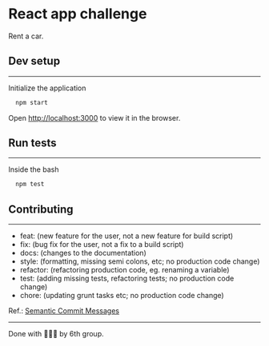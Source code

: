 # React app challenge

Rent a car.

## Dev setup

---

Initialize the application

```bash
  npm start
```

Open [http://localhost:3000](http://localhost:3000) to view it in the browser.

## Run tests

---
Inside the bash

```bash
  npm test
```

## Contributing

---

- feat: (new feature for the user, not a new feature for build script)
- fix: (bug fix for the user, not a fix to a build script)
- docs: (changes to the documentation)
- style: (formatting, missing semi colons, etc; no production code change)
- refactor: (refactoring production code, eg. renaming a variable)
- test: (adding missing tests, refactoring tests; no production code change)
- chore: (updating grunt tasks etc; no production code change)

Ref.: [Semantic Commit Messages](https://gist.github.com/joshbuchea/6f47e86d2510bce28f8e7f42ae84c716#file-semantic-commit-messages-md)

---
Done with 👨🏻‍🏫 by 6th group.
